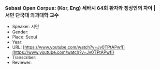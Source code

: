 ### Sebasi Open Corpus: (Kor, Eng) 세바시 64회 환자와 정상인의 차이 | 서민 단국대 의과대학 교수

- Speaker: 서민 
- Gender: 
- Place: Seoul
- Year: 
- URL: [https://www.youtube.com/watch?v=Jv0TPtAPwfI](https://www.youtube.com/watch?v=Jv0TPtAPwfI)
- Transcriber: 
- Reviewer: 


